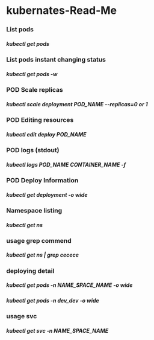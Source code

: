 # kubernates-Read-Me

### List pods 
##### kubectl get pods

### List pods instant changing status
##### kubectl get pods -w

### POD Scale replicas
##### kubectl scale deployment POD_NAME --replicas=0    or 1

### POD Editing resources 
##### kubectl edit deploy POD_NAME

### POD logs (stdout)
##### kubectl logs POD_NAME CONTAINER_NAME -f                                 

### POD Deploy Information
##### kubectl get deployment -o wide                                

### Namespace listing
##### kubectl get ns

### usage grep commend 
##### kubectl get ns | grep cecece

### deploying detail
##### kubectl get pods -n NAME_SPACE_NAME -o wide
##### kubectl get pods -n dev_dev -o wide


### usage svc
##### kubectl get svc -n NAME_SPACE_NAME
